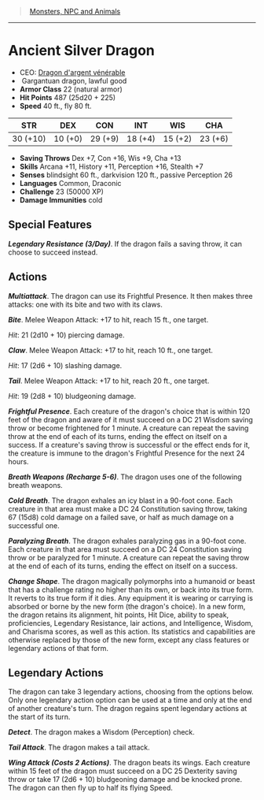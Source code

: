 ﻿---
!MonsterItem
Family: MonsterVO
Type: dragon
Size: Gargantuan
Alignment: lawful good
ArmorClass: 22 (natural armor)
HitPoints: 487 (25d20 + 225)
Speed: 40 ft., fly 80 ft.
Strength: 30 (+10)
Dexterity: 10 (+0)
Constitution: 29 (+9)
Intelligence: 18 (+4)
Wisdom: 15 (+2)
Charisma: 23 (+6)
SavingThrows: Dex +7, Con +16, Wis +9, Cha +13
Skills: Arcana +11, History +11, Perception +16, Stealth +7
DamageImmunities: cold
Senses: blindsight 60 ft., darkvision 120 ft., passive Perception 26
Languages: Common, Draconic
Challenge: 23 (50000 XP)
Id: monsters_vo.md#ancient-silver-dragon
ParentLink: monsters_vo.md#monsters-npc-and-animals
Name: Ancient Silver Dragon
ParentName: Monsters, NPC and Animals
NameLevel: 1
AltName: "[Dragon d'argent vénérable](hd_monsters_dragon_dargent_venerable.md)"
Attributes:
  Name: Ancient Silver Dragon
  Markdown: >+
    # <!--Name-->Ancient Silver Dragon<!--/Name-->


    - CEO: <!--AltName-->[Dragon d'argent vénérable](hd_monsters_dragon_dargent_venerable.md)<!--/AltName-->

    -  <!--Size-->Gargantuan<!--/Size--> <!--Type-->dragon<!--/Type-->, <!--Alignment-->lawful good<!--/Alignment-->

    - **Armor Class** <!--ArmorClass-->22 (natural armor)<!--/ArmorClass-->

    - **Hit Points** <!--HitPoints-->487 (25d20 + 225)<!--/HitPoints-->

    - **Speed** <!--Speed-->40 ft., fly 80 ft.<!--/Speed-->


    |STR|DEX|CON|INT|WIS|CHA|

    |---|---|---|---|---|---|

    |<!--Strength-->30 (+10)<!--/Strength-->|<!--Dexterity-->10 (+0)<!--/Dexterity-->|<!--Constitution-->29 (+9)<!--/Constitution-->|<!--Intelligence-->18 (+4)<!--/Intelligence-->|<!--Wisdom-->15 (+2)<!--/Wisdom-->|<!--Charisma-->23 (+6)<!--/Charisma-->|


    - **Saving Throws** <!--SavingThrows-->Dex +7, Con +16, Wis +9, Cha +13<!--/SavingThrows-->

    - **Skills** <!--Skills-->Arcana +11, History +11, Perception +16, Stealth +7<!--/Skills-->

    - **Senses** <!--Senses-->blindsight 60 ft., darkvision 120 ft., passive Perception 26<!--/Senses-->

    - **Languages** <!--Languages-->Common, Draconic<!--/Languages-->

    - **Challenge** <!--Challenge-->23 (50000 XP)<!--/Challenge-->

    - **Damage Immunities** <!--DamageImmunities-->cold<!--/DamageImmunities-->


    ## Special Features


    **_Legendary Resistance (3/Day)_**. If the dragon fails a saving throw, it can choose to succeed instead.


    ## Actions


    **_Multiattack_**. The dragon can use its Frightful Presence. It then makes three attacks: one with its bite and two with its claws.


    **_Bite_**. Melee Weapon Attack: +17 to hit, reach 15 ft., one target.


    _Hit_: 21 (2d10 + 10) piercing damage.


    **_Claw_**. Melee Weapon Attack: +17 to hit, reach 10 ft., one target.


    _Hit_: 17 (2d6 + 10) slashing damage.


    **_Tail_**. Melee Weapon Attack: +17 to hit, reach 20 ft., one target.


    _Hit_: 19 (2d8 + 10) bludgeoning damage.


    **_Frightful Presence_**. Each creature of the dragon's choice that is within 120 feet of the dragon and aware of it must succeed on a DC 21 Wisdom saving throw or become frightened for 1 minute. A creature can repeat the saving throw at the end of each of its turns, ending the effect on itself on a success. If a creature's saving throw is successful or the effect ends for it, the creature is immune to the dragon's Frightful Presence for the next 24 hours.


    **_Breath Weapons (Recharge 5-6)_**. The dragon uses one of the following breath weapons.


    **_Cold Breath_**. The dragon exhales an icy blast in a 90-foot cone. Each creature in that area must make a DC 24 Constitution saving throw, taking 67 (15d8) cold damage on a failed save, or half as much damage on a successful one.


    **_Paralyzing Breath_**. The dragon exhales paralyzing gas in a 90-foot cone. Each creature in that area must succeed on a DC 24 Constitution saving throw or be paralyzed for 1 minute. A creature can repeat the saving throw at the end of each of its turns, ending the effect on itself on a success.


    **_Change Shape_**. The dragon magically polymorphs into a humanoid or beast that has a challenge rating no higher than its own, or back into its true form. It reverts to its true form if it dies. Any equipment it is wearing or carrying is absorbed or borne by the new form (the dragon's choice). In a new form, the dragon retains its alignment, hit points, Hit Dice, ability to speak, proficiencies, Legendary Resistance, lair actions, and Intelligence, Wisdom, and Charisma scores, as well as this action. Its statistics and capabilities are otherwise replaced by those of the new form, except any class features or legendary actions of that form.


    ## Legendary Actions


    The dragon can take 3 legendary actions, choosing from the options below. Only one legendary action option can be used at a time and only at the end of another creature's turn. The dragon regains spent legendary actions at the start of its turn.


    **_Detect_**. The dragon makes a Wisdom (Perception) check.


    **_Tail Attack_**. The dragon makes a tail attack.


    **_Wing Attack (Costs 2 Actions)_**. The dragon beats its wings. Each creature within 15 feet of the dragon must succeed on a DC 25 Dexterity saving throw or take 17 (2d6 + 10) bludgeoning damage and be knocked prone. The dragon can then fly up to half its flying Speed.

  AltName: "[Dragon d'argent vénérable](hd_monsters_dragon_dargent_venerable.md)"
  Size: Gargantuan
  Type: dragon
  Alignment: lawful good
  ArmorClass: 22 (natural armor)
  HitPoints: 487 (25d20 + 225)
  Speed: 40 ft., fly 80 ft.
  Strength: 30 (+10)
  Dexterity: 10 (+0)
  Constitution: 29 (+9)
  Intelligence: 18 (+4)
  Wisdom: 15 (+2)
  Charisma: 23 (+6)
  SavingThrows: Dex +7, Con +16, Wis +9, Cha +13
  Skills: Arcana +11, History +11, Perception +16, Stealth +7
  Senses: blindsight 60 ft., darkvision 120 ft., passive Perception 26
  Languages: Common, Draconic
  Challenge: 23 (50000 XP)
  DamageImmunities: cold
AttributesDictionary: >+
  Name: Ancient Silver Dragon

  Markdown: >+

    # <!--Name-->Ancient Silver Dragon<!--/Name-->





    - CEO: <!--AltName-->[Dragon d'argent vénérable](hd_monsters_dragon_dargent_venerable.md)<!--/AltName-->



    -  <!--Size-->Gargantuan<!--/Size--> <!--Type-->dragon<!--/Type-->, <!--Alignment-->lawful good<!--/Alignment-->



    - **Armor Class** <!--ArmorClass-->22 (natural armor)<!--/ArmorClass-->



    - **Hit Points** <!--HitPoints-->487 (25d20 + 225)<!--/HitPoints-->



    - **Speed** <!--Speed-->40 ft., fly 80 ft.<!--/Speed-->





    |STR|DEX|CON|INT|WIS|CHA|



    |---|---|---|---|---|---|



    |<!--Strength-->30 (+10)<!--/Strength-->|<!--Dexterity-->10 (+0)<!--/Dexterity-->|<!--Constitution-->29 (+9)<!--/Constitution-->|<!--Intelligence-->18 (+4)<!--/Intelligence-->|<!--Wisdom-->15 (+2)<!--/Wisdom-->|<!--Charisma-->23 (+6)<!--/Charisma-->|





    - **Saving Throws** <!--SavingThrows-->Dex +7, Con +16, Wis +9, Cha +13<!--/SavingThrows-->



    - **Skills** <!--Skills-->Arcana +11, History +11, Perception +16, Stealth +7<!--/Skills-->



    - **Senses** <!--Senses-->blindsight 60 ft., darkvision 120 ft., passive Perception 26<!--/Senses-->



    - **Languages** <!--Languages-->Common, Draconic<!--/Languages-->



    - **Challenge** <!--Challenge-->23 (50000 XP)<!--/Challenge-->



    - **Damage Immunities** <!--DamageImmunities-->cold<!--/DamageImmunities-->





    ## Special Features





    **_Legendary Resistance (3/Day)_**. If the dragon fails a saving throw, it can choose to succeed instead.





    ## Actions





    **_Multiattack_**. The dragon can use its Frightful Presence. It then makes three attacks: one with its bite and two with its claws.





    **_Bite_**. Melee Weapon Attack: +17 to hit, reach 15 ft., one target.





    _Hit_: 21 (2d10 + 10) piercing damage.





    **_Claw_**. Melee Weapon Attack: +17 to hit, reach 10 ft., one target.





    _Hit_: 17 (2d6 + 10) slashing damage.





    **_Tail_**. Melee Weapon Attack: +17 to hit, reach 20 ft., one target.





    _Hit_: 19 (2d8 + 10) bludgeoning damage.





    **_Frightful Presence_**. Each creature of the dragon's choice that is within 120 feet of the dragon and aware of it must succeed on a DC 21 Wisdom saving throw or become frightened for 1 minute. A creature can repeat the saving throw at the end of each of its turns, ending the effect on itself on a success. If a creature's saving throw is successful or the effect ends for it, the creature is immune to the dragon's Frightful Presence for the next 24 hours.





    **_Breath Weapons (Recharge 5-6)_**. The dragon uses one of the following breath weapons.





    **_Cold Breath_**. The dragon exhales an icy blast in a 90-foot cone. Each creature in that area must make a DC 24 Constitution saving throw, taking 67 (15d8) cold damage on a failed save, or half as much damage on a successful one.





    **_Paralyzing Breath_**. The dragon exhales paralyzing gas in a 90-foot cone. Each creature in that area must succeed on a DC 24 Constitution saving throw or be paralyzed for 1 minute. A creature can repeat the saving throw at the end of each of its turns, ending the effect on itself on a success.





    **_Change Shape_**. The dragon magically polymorphs into a humanoid or beast that has a challenge rating no higher than its own, or back into its true form. It reverts to its true form if it dies. Any equipment it is wearing or carrying is absorbed or borne by the new form (the dragon's choice). In a new form, the dragon retains its alignment, hit points, Hit Dice, ability to speak, proficiencies, Legendary Resistance, lair actions, and Intelligence, Wisdom, and Charisma scores, as well as this action. Its statistics and capabilities are otherwise replaced by those of the new form, except any class features or legendary actions of that form.





    ## Legendary Actions





    The dragon can take 3 legendary actions, choosing from the options below. Only one legendary action option can be used at a time and only at the end of another creature's turn. The dragon regains spent legendary actions at the start of its turn.





    **_Detect_**. The dragon makes a Wisdom (Perception) check.





    **_Tail Attack_**. The dragon makes a tail attack.





    **_Wing Attack (Costs 2 Actions)_**. The dragon beats its wings. Each creature within 15 feet of the dragon must succeed on a DC 25 Dexterity saving throw or take 17 (2d6 + 10) bludgeoning damage and be knocked prone. The dragon can then fly up to half its flying Speed.



  AltName: "[Dragon d'argent vénérable](hd_monsters_dragon_dargent_venerable.md)"

  Size: Gargantuan

  Type: dragon

  Alignment: lawful good

  ArmorClass: 22 (natural armor)

  HitPoints: 487 (25d20 + 225)

  Speed: 40 ft., fly 80 ft.

  Strength: 30 (+10)

  Dexterity: 10 (+0)

  Constitution: 29 (+9)

  Intelligence: 18 (+4)

  Wisdom: 15 (+2)

  Charisma: 23 (+6)

  SavingThrows: Dex +7, Con +16, Wis +9, Cha +13

  Skills: Arcana +11, History +11, Perception +16, Stealth +7

  Senses: blindsight 60 ft., darkvision 120 ft., passive Perception 26

  Languages: Common, Draconic

  Challenge: 23 (50000 XP)

  DamageImmunities: cold

---
> [Monsters, NPC and Animals](srd_monsters.md)

---

# Ancient Silver Dragon

- CEO: [Dragon d'argent vénérable](hd_monsters_dragon_dargent_venerable.md)
-  Gargantuan dragon, lawful good
- **Armor Class** 22 (natural armor)
- **Hit Points** 487 (25d20 + 225)
- **Speed** 40 ft., fly 80 ft.

|STR|DEX|CON|INT|WIS|CHA|
|---|---|---|---|---|---|
|30 (+10)|10 (+0)|29 (+9)|18 (+4)|15 (+2)|23 (+6)|

- **Saving Throws** Dex +7, Con +16, Wis +9, Cha +13
- **Skills** Arcana +11, History +11, Perception +16, Stealth +7
- **Senses** blindsight 60 ft., darkvision 120 ft., passive Perception 26
- **Languages** Common, Draconic
- **Challenge** 23 (50000 XP)
- **Damage Immunities** cold

## Special Features

**_Legendary Resistance (3/Day)_**. If the dragon fails a saving throw, it can choose to succeed instead.

## Actions

**_Multiattack_**. The dragon can use its Frightful Presence. It then makes three attacks: one with its bite and two with its claws.

**_Bite_**. Melee Weapon Attack: +17 to hit, reach 15 ft., one target.

_Hit_: 21 (2d10 + 10) piercing damage.

**_Claw_**. Melee Weapon Attack: +17 to hit, reach 10 ft., one target.

_Hit_: 17 (2d6 + 10) slashing damage.

**_Tail_**. Melee Weapon Attack: +17 to hit, reach 20 ft., one target.

_Hit_: 19 (2d8 + 10) bludgeoning damage.

**_Frightful Presence_**. Each creature of the dragon's choice that is within 120 feet of the dragon and aware of it must succeed on a DC 21 Wisdom saving throw or become frightened for 1 minute. A creature can repeat the saving throw at the end of each of its turns, ending the effect on itself on a success. If a creature's saving throw is successful or the effect ends for it, the creature is immune to the dragon's Frightful Presence for the next 24 hours.

**_Breath Weapons (Recharge 5-6)_**. The dragon uses one of the following breath weapons.

**_Cold Breath_**. The dragon exhales an icy blast in a 90-foot cone. Each creature in that area must make a DC 24 Constitution saving throw, taking 67 (15d8) cold damage on a failed save, or half as much damage on a successful one.

**_Paralyzing Breath_**. The dragon exhales paralyzing gas in a 90-foot cone. Each creature in that area must succeed on a DC 24 Constitution saving throw or be paralyzed for 1 minute. A creature can repeat the saving throw at the end of each of its turns, ending the effect on itself on a success.

**_Change Shape_**. The dragon magically polymorphs into a humanoid or beast that has a challenge rating no higher than its own, or back into its true form. It reverts to its true form if it dies. Any equipment it is wearing or carrying is absorbed or borne by the new form (the dragon's choice). In a new form, the dragon retains its alignment, hit points, Hit Dice, ability to speak, proficiencies, Legendary Resistance, lair actions, and Intelligence, Wisdom, and Charisma scores, as well as this action. Its statistics and capabilities are otherwise replaced by those of the new form, except any class features or legendary actions of that form.

## Legendary Actions

The dragon can take 3 legendary actions, choosing from the options below. Only one legendary action option can be used at a time and only at the end of another creature's turn. The dragon regains spent legendary actions at the start of its turn.

**_Detect_**. The dragon makes a Wisdom (Perception) check.

**_Tail Attack_**. The dragon makes a tail attack.

**_Wing Attack (Costs 2 Actions)_**. The dragon beats its wings. Each creature within 15 feet of the dragon must succeed on a DC 25 Dexterity saving throw or take 17 (2d6 + 10) bludgeoning damage and be knocked prone. The dragon can then fly up to half its flying Speed.

